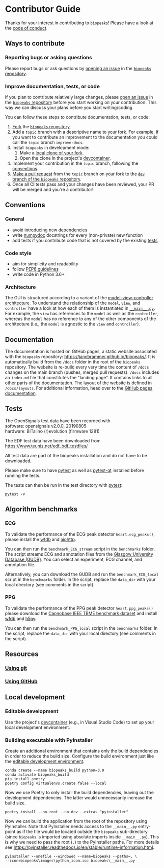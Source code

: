 # Contributor Guide

Thanks for your interest in contributing to `biopeaks`! Please have a look at the [code of conduct](https://github.com/JanCBrammer/biopeaks/blob/main/code_of_conduct.md).

## Ways to contribute

### Reporting bugs or asking questions

Please report bugs or ask questions by [opening an issue](https://help.github.com/en/github/managing-your-work-on-github/creating-an-issue)
in the [`biopeaks` repository](https://github.com/JanCBrammer/biopeaks).

### Improve documentation, tests, or code

If you plan to contribute relatively large changes, please [open an issue](https://help.github.com/en/github/managing-your-work-on-github/creating-an-issue)
in the [`biopeaks` repository](https://github.com/JanCBrammer/biopeaks) before
you start working on your contribution. This way we can discuss your plans before you start writing/coding.

You can follow these steps to contribute documentation, tests, or code:

1. [Fork](https://docs.github.com/en/github/getting-started-with-github/fork-a-repo) the [`biopeaks` repository](https://github.com/JanCBrammer/biopeaks).
2. Add a `topic` branch with a descriptive name to your fork. For example, if you want to contribute an improvement to the documentation you could call the `topic` branch `improve-docs`.
3. Install `biopeaks` in development mode:
   1. Make a [local clone of your fork](https://docs.github.com/en/free-pro-team@latest/github/getting-started-with-github/fork-a-repo#step-2-create-a-local-clone-of-your-fork).
   2. Open the clone in the project's [devcontainer](#editable-development).
4. Implement your contribution in the `topic` branch, following the [conventions](#conventions).
5. [Make a pull request](https://docs.github.com/en/github/collaborating-with-issues-and-pull-requests/creating-a-pull-request-from-a-fork) from the `topic` branch on your fork to the [`dev` branch of the `biopeaks` repository](https://github.com/JanCBrammer/biopeaks/tree/dev).
6. Once all CI tests pass and your changes have been reviewed, your PR will be merged and you're a contributor!

## Conventions

### General

* avoid introducing new dependencies
* write [numpydoc](https://numpydoc.readthedocs.io/en/latest/format.html) docstrings
  for every (non-private) new function
* add tests if you contribute code that is not covered by the existing [tests](#tests)

### Code style

* aim for simplicity and readability
* follow [PEP8 guidelines](https://www.python.org/dev/peps/pep-0008/)
* write code in Python 3.6+

### Architecture

The GUI is structured according to a variant of the
[model-view-controller architecture](https://martinfowler.com/eaaDev/uiArchs.html).
To understand the relationship of the `model`, `view`, and `controller` have a look
at how each of them is instantiated in [`__main__.py`](https://github.com/JanCBrammer/biopeaks/blob/main/biopeaks/__main__.py).
For example, the `view` has references to the `model` as well as the
`controller`, whereas the `model` has no reference to any of the other
components of the architecture (i.e., the `model` is agnostic to the `view` and
`controller`).

## Documentation

The documentation is hosted on GitHub pages, a static website associated
with the `biopeaks` repository: <https://jancbrammer.github.io/biopeaks/>. It
is automatically build from the `/docs` folder in the root of the `biopeaks` repository.
The website is re-build every very time the content of `/docs` changes on the
main branch (pushes, merged pull requests). `/docs` includes an `index.md` file
that constitutes the "landing page". It contains links to all other parts of the
documentation. The layout of the website is defined in `/docs/layouts`. For
additional information, head over to the [GitHub pages documentation](https://docs.github.com/en/free-pro-team@latest/github/working-with-github-pages).

## Tests

The OpenSignals test data have been recorded with  
software: opensignals v2.0.0, 20190805  
hardware: BITalino (r)evolution (firmware 1281)

The EDF test data have been downloaded from <https://www.teuniz.net/edf_bdf_testfiles/>

All test data are part of the biopeaks installation and do not have to be downloaded.

Please make sure to have [pytest](https://docs.pytest.org/en/latest/) as well as
[pytest-qt](https://pypi.org/project/pytest-qt/) installed before running the tests.

The tests can then be run in the test directory with [pytest](https://docs.pytest.org/en/latest/):

```shell
pytest -v
```

## Algorithm benchmarks

### ECG

To validate the performance of the ECG peak detector `heart.ecg_peaks()`, please install the [wfdb](https://github.com/MIT-LCP/wfdb-python) and [aiohttp](https://github.com/aio-libs/aiohttp).

You can then run the `benchmark_ECG_stream` script in the `benchmarks` folder. The script streams ECG and annotation files from the [Glasgow University Database (GUDB)](http://researchdata.gla.ac.uk/716/).
You can select an experiment, ECG channel, and annotation file.

Alternatively, you can download the GUDB and run the `benchmark_ECG_local` script in the `benchmarks` folder. In the script, replace the `data_dir` with your local directory (see comments in the script).

### PPG

To validate the performance of the PPG peak detector `heart.ppg_peaks()`
please download the [Capnobase IEEE TBME benchmark dataset](http://www.capnobase.org/index.php?id=857) and install [wfdb](https://github.com/MIT-LCP/wfdb-python) and [h5py](https://www.h5py.org/).

You can then run the `benchmark_PPG_local` script in the `benchmarks` folder. In the script, replace the `data_dir` with your local directory (see comments in the script).

## Resources

### [Using git](https://github.com/dictcp/awesome-git)

### [Using GitHub](https://docs.github.com/en)

## Local development

### Editable development

Use the project's [devcontainer](https://github.com/JanCBrammer/biopeaks/blob/master/.devcontainer/devcontainer.json)
(e.g., in Visual Studio Code) to set up your local development environment.

### Building executable with PyInstaller

Create an additional environment that contains only the build dependencies in
order to reduce the build size. Configure the build environment just like the [editable development environment](#editable-development).

```
conda create --name biopeaks_build python=3.9
conda activate biopeaks_build
pip install poetry
poetry config virtualenvs.create false --local
```

Now we use Poetry to only install the build dependencies, leaving out the development dependencies.
The latter would unnecessarily increase the build size.

```
poetry install --no-root --no-dev --extras "pyinstaller"
```

Now we can build the application from the root of the repository using PyInstaller.
Note that PyInstaller needs access to the `__main__.py` entry-point as if the file
would be located outside the `biopeaks` sub-directory (since `biopeaks` is imported
using absolute imports inside `__main__.py`). This is why we need to pass the root (`.`)
to the PyInstaller paths. For more details see <https://pyinstaller.readthedocs.io/en/stable/runtime-information.html>.

```
pyinstaller --onefile --windowed --name=biopeaks --paths=. \
--icon=biopeaks\images\python_icon.ico biopeaks\__main__.py 
```
